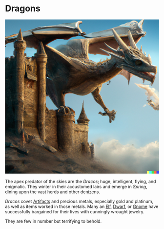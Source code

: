 # Dragons

![Dragon Conquering Castle](images/dragon-conquering-castle.png)

The apex predator of the skies are the *Dracos*; huge, intelligent, flying, and enigmatic. They winter in their accustomed lairs and emerge in *Spring*, dining upon the vast herds and other denizens.

*Dracos* covet [Artifacts](artifacts.md) and precious metals, especially gold and platinum, as well as items worked in those metals. Many an [Elf](elves.md), [Dwarf](dwarves.md), or [Gnome](gnomes.md) have successfully bargained for their lives with cunningly wrought jewelry.

They are few in number but terrifying to behold.